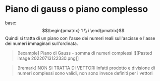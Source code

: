 # Piano di gauss o piano complesso
base: 
$$\begin{pmatrix}
1 \\
i
\end{pmatrix}$$
Quindi si tratta di un piano con l'asse dei numeri reali sull'ascisse e l'asse dei numeri immaginari sull'ordinata.

>[!example] Piano di Gauss - somma di numeri complessi
>![[Pasted image 20220713122330.png]]

>[!remark] NON SI TRATTA DI VETTORI
> Infatti prodotto e divisione di numeri complessi sono validi, non sono invece definiti per i vettori




